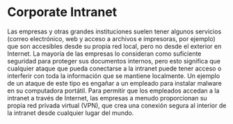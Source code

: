 [Title]: # (Intratet corporativa)
[Order]: # (26)

# Corporate Intranet 

Las empresas y otras grandes instituciones suelen tener algunos servicios (correo electrónico, web y acceso a archivos e impresoras, por ejemplo) que son accesibles desde su propia red local, pero no desde el exterior en Internet. La mayoría de las empresas lo consideran como suficiente seguridad para proteger sus documentos internos, pero esto significa que cualquier ataque que pueda conectarse a la intranet puede tener acceso o interferir con toda la información que se mantiene localmente. Un ejemplo de un ataque de este tipo es engañar a un empleado para instalar malware en su computadora portátil. Para permitir que los empleados accedan a la intranet a través de Internet, las empresas a menudo proporcionan su propia red privada virtual (VPN), que crea una conexión segura al interior de la intranet desde cualquier lugar del mundo.